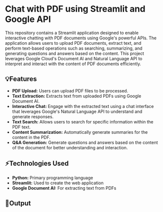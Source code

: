 # Chat with PDF using Streamlit and Google API

This repository contains a Streamlit application designed to enable interactive chatting with PDF documents using Google's powerful APIs. The application allows users to upload PDF documents, extract text, and perform text-based operations such as searching, summarizing, and generating questions and answers based on the content. This project leverages Google Cloud's Document AI and Natural Language API to interpret and interact with the content of PDF documents efficiently.

## 💡Features
* __PDF Upload:__ Users can upload PDF files to be processed.
* __Text Extraction:__ Extracts text from uploaded PDFs using Google Document AI.
* __Interactive Chat:__ Engage with the extracted text using a chat interface that leverages Google's Natural Language API to understand and generate responses.
* __Text Search:__ Allows users to search for specific information within the PDF text.
* __Content Summarization:__ Automatically generate summaries for the content in the PDF.
* __Q&A Generation:__ Generate questions and answers based on the content of the document for better understanding and interaction.

## ⚡Technologies Used
* __Python:__ Primary programming language
* __Streamlit:__ Used to create the web application
* __Google Document AI:__ For extracting text from PDFs

## 📌Output


  
